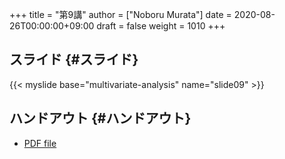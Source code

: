 +++
title = "第9講"
author = ["Noboru Murata"]
date = 2020-08-26T00:00:00+09:00
draft = false
weight = 1010
+++

## スライド {#スライド}

{{< myslide base="multivariate-analysis" name="slide09" >}}


## ハンドアウト {#ハンドアウト}

-   [PDF file](https://noboru-murata.github.io/multivariate-analysis/pdfs/slide09.pdf)